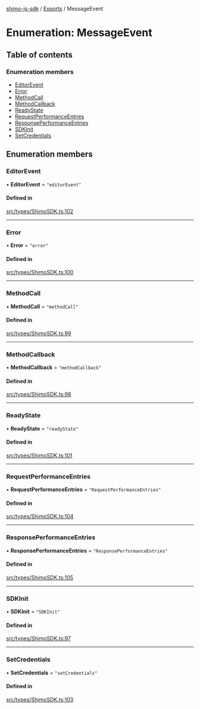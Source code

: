 [shimo-js-sdk](../README.md) / [Exports](../modules.md) / MessageEvent

# Enumeration: MessageEvent

## Table of contents

### Enumeration members

- [EditorEvent](MessageEvent.md#editorevent)
- [Error](MessageEvent.md#error)
- [MethodCall](MessageEvent.md#methodcall)
- [MethodCallback](MessageEvent.md#methodcallback)
- [ReadyState](MessageEvent.md#readystate)
- [RequestPerformanceEntries](MessageEvent.md#requestperformanceentries)
- [ResponsePerformanceEntries](MessageEvent.md#responseperformanceentries)
- [SDKInit](MessageEvent.md#sdkinit)
- [SetCredentials](MessageEvent.md#setcredentials)

## Enumeration members

### EditorEvent

• **EditorEvent** = `"editorEvent"`

#### Defined in

[src/types/ShimoSDK.ts:102](https://github.com/shimohq/shimo-js-sdk/blob/8051ee1/src/types/ShimoSDK.ts#L102)

___

### Error

• **Error** = `"error"`

#### Defined in

[src/types/ShimoSDK.ts:100](https://github.com/shimohq/shimo-js-sdk/blob/8051ee1/src/types/ShimoSDK.ts#L100)

___

### MethodCall

• **MethodCall** = `"methodCall"`

#### Defined in

[src/types/ShimoSDK.ts:99](https://github.com/shimohq/shimo-js-sdk/blob/8051ee1/src/types/ShimoSDK.ts#L99)

___

### MethodCallback

• **MethodCallback** = `"methodCallback"`

#### Defined in

[src/types/ShimoSDK.ts:98](https://github.com/shimohq/shimo-js-sdk/blob/8051ee1/src/types/ShimoSDK.ts#L98)

___

### ReadyState

• **ReadyState** = `"readyState"`

#### Defined in

[src/types/ShimoSDK.ts:101](https://github.com/shimohq/shimo-js-sdk/blob/8051ee1/src/types/ShimoSDK.ts#L101)

___

### RequestPerformanceEntries

• **RequestPerformanceEntries** = `"RequestPerformanceEntries"`

#### Defined in

[src/types/ShimoSDK.ts:104](https://github.com/shimohq/shimo-js-sdk/blob/8051ee1/src/types/ShimoSDK.ts#L104)

___

### ResponsePerformanceEntries

• **ResponsePerformanceEntries** = `"ResponsePerformanceEntries"`

#### Defined in

[src/types/ShimoSDK.ts:105](https://github.com/shimohq/shimo-js-sdk/blob/8051ee1/src/types/ShimoSDK.ts#L105)

___

### SDKInit

• **SDKInit** = `"SDKInit"`

#### Defined in

[src/types/ShimoSDK.ts:97](https://github.com/shimohq/shimo-js-sdk/blob/8051ee1/src/types/ShimoSDK.ts#L97)

___

### SetCredentials

• **SetCredentials** = `"setCredentials"`

#### Defined in

[src/types/ShimoSDK.ts:103](https://github.com/shimohq/shimo-js-sdk/blob/8051ee1/src/types/ShimoSDK.ts#L103)
